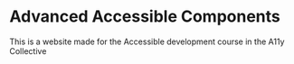 # Advanced Accessible Components

This is a website made for the Accessible development course in the A11y Collective
